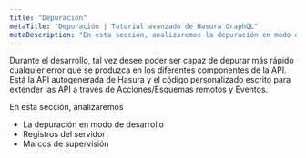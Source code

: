 ```yaml
---
title: "Depuración"
metaTitle: "Depuración | Tutorial avanzado de Hasura GraphQL"
metaDescription: "En esta sección, analizaremos la depuración en modo de desarrollo, cómo examinar los registros del servidor Hasura e integrarlos con los marcos de supervisión."
---
```


Durante el desarrollo, tal vez desee poder ser capaz de depurar más rápido cualquier error que se produzca en los diferentes componentes de la API. Está la API autogenerada de Hasura y el código personalizado escrito para extender las API a través de Acciones/Esquemas remotos y Eventos.

En esta sección, analizaremos

- La depuración en modo de desarrollo
- Registros del servidor
- Marcos de supervisión
